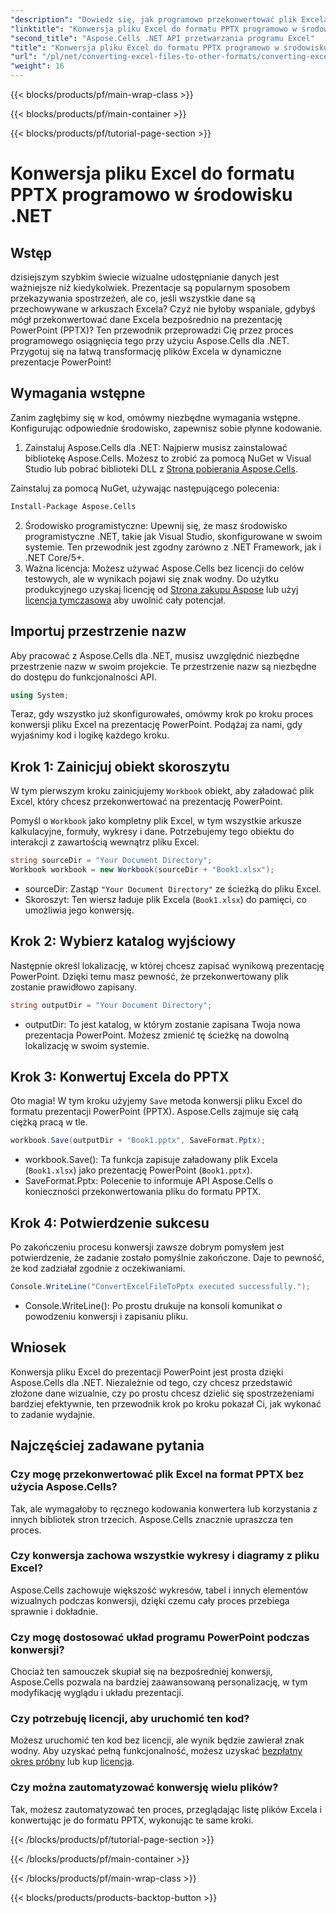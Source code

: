 ```yaml
---
"description": "Dowiedz się, jak programowo przekonwertować plik Excela na prezentację PowerPoint (PPTX) przy użyciu Aspose.Cells dla .NET, korzystając z tego przewodnika krok po kroku."
"linktitle": "Konwersja pliku Excel do formatu PPTX programowo w środowisku .NET"
"second_title": "Aspose.Cells .NET API przetwarzania programu Excel"
"title": "Konwersja pliku Excel do formatu PPTX programowo w środowisku .NET"
"url": "/pl/net/converting-excel-files-to-other-formats/converting-excel-file-to-pptx/"
"weight": 16
---
```


{{< blocks/products/pf/main-wrap-class >}}

{{< blocks/products/pf/main-container >}}

{{< blocks/products/pf/tutorial-page-section >}}

# Konwersja pliku Excel do formatu PPTX programowo w środowisku .NET

## Wstęp

dzisiejszym szybkim świecie wizualne udostępnianie danych jest ważniejsze niż kiedykolwiek. Prezentacje są popularnym sposobem przekazywania spostrzeżeń, ale co, jeśli wszystkie dane są przechowywane w arkuszach Excela? Czyż nie byłoby wspaniale, gdybyś mógł przekonwertować dane Excela bezpośrednio na prezentację PowerPoint (PPTX)? Ten przewodnik przeprowadzi Cię przez proces programowego osiągnięcia tego przy użyciu Aspose.Cells dla .NET. Przygotuj się na łatwą transformację plików Excela w dynamiczne prezentacje PowerPoint!

## Wymagania wstępne

Zanim zagłębimy się w kod, omówmy niezbędne wymagania wstępne. Konfigurując odpowiednie środowisko, zapewnisz sobie płynne kodowanie.

1. Zainstaluj Aspose.Cells dla .NET: Najpierw musisz zainstalować bibliotekę Aspose.Cells. Możesz to zrobić za pomocą NuGet w Visual Studio lub pobrać biblioteki DLL z [Strona pobierania Aspose.Cells](https://releases.aspose.com/cells/net/).

Zainstaluj za pomocą NuGet, używając następującego polecenia:
```bash
Install-Package Aspose.Cells
```
2. Środowisko programistyczne: Upewnij się, że masz środowisko programistyczne .NET, takie jak Visual Studio, skonfigurowane w swoim systemie. Ten przewodnik jest zgodny zarówno z .NET Framework, jak i .NET Core/5+.
3. Ważna licencja: Możesz używać Aspose.Cells bez licencji do celów testowych, ale w wynikach pojawi się znak wodny. Do użytku produkcyjnego uzyskaj licencję od [Strona zakupu Aspose](https://purchase.aspose.com/buy) lub użyj [licencja tymczasowa](https://purchase.aspose.com/temporary-license/) aby uwolnić cały potencjał.

## Importuj przestrzenie nazw

Aby pracować z Aspose.Cells dla .NET, musisz uwzględnić niezbędne przestrzenie nazw w swoim projekcie. Te przestrzenie nazw są niezbędne do dostępu do funkcjonalności API.

```csharp
using System;
```

Teraz, gdy wszystko już skonfigurowałeś, omówmy krok po kroku proces konwersji pliku Excel na prezentację PowerPoint. Podążaj za nami, gdy wyjaśnimy kod i logikę każdego kroku.

## Krok 1: Zainicjuj obiekt skoroszytu

W tym pierwszym kroku zainicjujemy `Workbook` obiekt, aby załadować plik Excel, który chcesz przekonwertować na prezentację PowerPoint.

Pomyśl o `Workbook` jako kompletny plik Excel, w tym wszystkie arkusze kalkulacyjne, formuły, wykresy i dane. Potrzebujemy tego obiektu do interakcji z zawartością wewnątrz pliku Excel.

```csharp
string sourceDir = "Your Document Directory";
Workbook workbook = new Workbook(sourceDir + "Book1.xlsx");
```

- sourceDir: Zastąp `"Your Document Directory"` ze ścieżką do pliku Excel.
- Skoroszyt: Ten wiersz ładuje plik Excela (`Book1.xlsx`) do pamięci, co umożliwia jego konwersję.

## Krok 2: Wybierz katalog wyjściowy

Następnie określ lokalizację, w której chcesz zapisać wynikową prezentację PowerPoint. Dzięki temu masz pewność, że przekonwertowany plik zostanie prawidłowo zapisany.

```csharp
string outputDir = "Your Document Directory";
```

- outputDir: To jest katalog, w którym zostanie zapisana Twoja nowa prezentacja PowerPoint. Możesz zmienić tę ścieżkę na dowolną lokalizację w swoim systemie.

## Krok 3: Konwertuj Excela do PPTX

Oto magia! W tym kroku użyjemy `Save` metoda konwersji pliku Excel do formatu prezentacji PowerPoint (PPTX). Aspose.Cells zajmuje się całą ciężką pracą w tle.

```csharp
workbook.Save(outputDir + "Book1.pptx", SaveFormat.Pptx);
```

- workbook.Save(): Ta funkcja zapisuje załadowany plik Excela (`Book1.xlsx`) jako prezentację PowerPoint (`Book1.pptx`).
- SaveFormat.Pptx: Polecenie to informuje API Aspose.Cells o konieczności przekonwertowania pliku do formatu PPTX.

## Krok 4: Potwierdzenie sukcesu

Po zakończeniu procesu konwersji zawsze dobrym pomysłem jest potwierdzenie, że zadanie zostało pomyślnie zakończone. Daje to pewność, że kod zadziałał zgodnie z oczekiwaniami.

```csharp
Console.WriteLine("ConvertExcelFileToPptx executed successfully.");
```

- Console.WriteLine(): Po prostu drukuje na konsoli komunikat o powodzeniu konwersji i zapisaniu pliku.

## Wniosek

Konwersja pliku Excel do prezentacji PowerPoint jest prosta dzięki Aspose.Cells dla .NET. Niezależnie od tego, czy chcesz przedstawić złożone dane wizualnie, czy po prostu chcesz dzielić się spostrzeżeniami bardziej efektywnie, ten przewodnik krok po kroku pokazał Ci, jak wykonać to zadanie wydajnie.

## Najczęściej zadawane pytania

### Czy mogę przekonwertować plik Excel na format PPTX bez użycia Aspose.Cells?
Tak, ale wymagałoby to ręcznego kodowania konwertera lub korzystania z innych bibliotek stron trzecich. Aspose.Cells znacznie upraszcza ten proces.

### Czy konwersja zachowa wszystkie wykresy i diagramy z pliku Excel?
Aspose.Cells zachowuje większość wykresów, tabel i innych elementów wizualnych podczas konwersji, dzięki czemu cały proces przebiega sprawnie i dokładnie.

### Czy mogę dostosować układ programu PowerPoint podczas konwersji?
Chociaż ten samouczek skupiał się na bezpośredniej konwersji, Aspose.Cells pozwala na bardziej zaawansowaną personalizację, w tym modyfikację wyglądu i układu prezentacji.

### Czy potrzebuję licencji, aby uruchomić ten kod?
Możesz uruchomić ten kod bez licencji, ale wynik będzie zawierał znak wodny. Aby uzyskać pełną funkcjonalność, możesz uzyskać [bezpłatny okres próbny](https://releases.aspose.com/) lub kup [licencja](https://purchase.aspose.com/buy).

### Czy można zautomatyzować konwersję wielu plików?
Tak, możesz zautomatyzować ten proces, przeglądając listę plików Excela i konwertując je do formatu PPTX, wykonując te same kroki.

{{< /blocks/products/pf/tutorial-page-section >}}

{{< /blocks/products/pf/main-container >}}

{{< /blocks/products/pf/main-wrap-class >}}

{{< blocks/products/products-backtop-button >}}